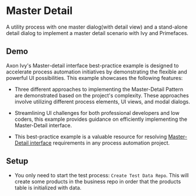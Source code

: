 # Master Detail 

A utility process with one master dialog(with detail view) and a stand-alone detail dialog to implement a master detail scenario with Ivy and Primefaces.

## Demo

Axon Ivy's Master-detail interface best-practice example is designed to accelerate process automation initiatives by demonstrating the flexible and powerful UI possibilities. This example showcases the following features:
* Three different approaches to implementing the Master-Detail Pattern are demonstrated based on the project's complexity. These approaches involve utilizing different process elements, UI views, and modal dialogs.

* Streamlining UI challenges for both professional developers and low coders, this example provides guidance on efficiently implementing the Master-Detail interface.

* This best-practice example is a valuable resource for resolving [Master-Detail interface](https://en.wikipedia.org/wiki/Master%E2%80%93detail_interface) requirements in any process automation project.


## Setup

 - You only need to start the test process: `Create Test Data Repo`. This will create some products in the business repo in order that the products table is initialized with data.

